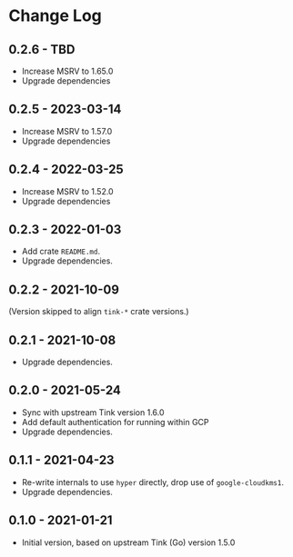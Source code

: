 # Change Log

## 0.2.6 - TBD

- Increase MSRV to 1.65.0
- Upgrade dependencies

## 0.2.5 - 2023-03-14

- Increase MSRV to 1.57.0
- Upgrade dependencies

## 0.2.4 - 2022-03-25

- Increase MSRV to 1.52.0
- Upgrade dependencies

## 0.2.3 - 2022-01-03

- Add crate `README.md`.
- Upgrade dependencies.

## 0.2.2 - 2021-10-09

(Version skipped to align `tink-*` crate versions.)

## 0.2.1 - 2021-10-08

- Upgrade dependencies.

## 0.2.0 - 2021-05-24

- Sync with upstream Tink version 1.6.0
- Add default authentication for running within GCP
- Upgrade dependencies.

## 0.1.1 - 2021-04-23

- Re-write internals to use `hyper` directly, drop use of `google-cloudkms1`.
- Upgrade dependencies.

## 0.1.0 - 2021-01-21

- Initial version, based on upstream Tink (Go) version 1.5.0
